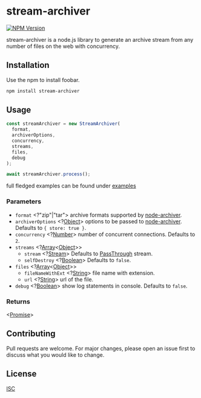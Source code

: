 stream-archiver
============

[![NPM Version][npm-image]][npm-url]

stream-archiver is a node.js library to generate an archive stream from any number of files on the web with concurrency.


## Installation

Use the npm to install foobar.

```bash
npm install stream-archiver
```

## Usage

```js
const streamArchiver = new StreamArchiver(
  format,
  archiverOptions,
  concurrency,
  streams,
  files,
  debug
);

await streamArchiver.process();
```

full fledged examples can be found under [examples]

### Parameters

- `format` <?"zip"|"tar"> archive formats supported by [node-archiver].
- `archiverOptions` <?[Object]> options to be passed to [node-archiver]. Defaults to `{ store: true }`.
- `concurrency` <?[Number]> number of concurrent connections. Defaults to `2`.
- `streams` <?[Array]<[Object]>>
  - `stream` <?[Stream]> Defaults to [PassThrough] stream.
  - `selfDestroy` <?[Boolean]> Defaults to `false`.
- `files` <?[Array]<[Object]>>
  - `fileNameWithExt` <?[String]> file name with extension.
  - `url` <?[String]> url of the file.
- `debug` <?[Boolean]> show log statements in console. Defaults to `false`.

### Returns

<[Promise]>

## Contributing

Pull requests are welcome. For major changes, please open an issue first to discuss what you would like to change.


## License

[ISC](LICENSE)

[npm-image]: https://img.shields.io/npm/v/stream-archiver.svg
[npm-url]: https://npmjs.org/package/stream-archiver
[node-archiver]: https://www.npmjs.com/package/node-archiver "Node Archiver"
[String]: https://developer.mozilla.org/en-US/docs/Web/JavaScript/Data_structures#String_type "String"
[Object]: https://developer.mozilla.org/en-US/docs/Web/JavaScript/Reference/Global_Objects/Object "Object"
[Number]: https://developer.mozilla.org/en-US/docs/Web/JavaScript/Data_structures#Number_type "Number"
[Array]: https://developer.mozilla.org/en-US/docs/Web/JavaScript/Reference/Global_Objects/Array "Array"
[Boolean]: https://developer.mozilla.org/en-US/docs/Web/JavaScript/Data_structures#Boolean_type "Boolean"
[Promise]: https://developer.mozilla.org/en-US/docs/Web/JavaScript/Reference/Global_Objects/Promise "Promise"
[examples]: examples/ "Examples"
[Stream]: https://nodejs.org/api/stream.html
[PassThrough]: https://nodejs.org/api/stream.html#stream_class_stream_passthrough
